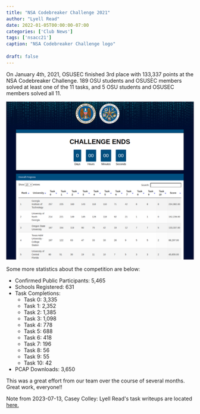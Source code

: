 ```yaml
---
title: "NSA Codebreaker Challenge 2021"
author: "Lyell Read"
date: 2022-01-05T00:00:00-07:00
categories: ['Club News']
tags: ['nsacc21']
caption: "NSA Codebreaker Challenge logo"

draft: false
---
```


On January 4th, 2021, OSUSEC finished 3rd place with 133,337 points at the NSA Codebreaker Challenge. 189 OSU students and OSUSEC members solved at least one of the 11 tasks, and 5 OSU students and OSUSEC members solved all 11. 

![Screenshot of the scoreboard, showing Oregon State University in 3rd place with 133,337 points.](/static/blog/nsa-codebreaker-challenge-2021-scoreboard.png)

Some more statistics about the competition are below:

- Confirmed Public Participants: 5,465
- Schools Registered: 631
- Task Completions:
    - Task 0: 3,335
    - Task 1: 2,352
    - Task 2: 1,385
    - Task 3: 1,098
    - Task 4: 778
    - Task 5: 688
    - Task 6: 418
    - Task 7: 196
    - Task 8: 56
    - Task 9: 55
    - Task 10: 42
- PCAP Downloads: 3,650

This was a great effort from our team over the course of several months. Great work, everyone!!

Note from 2023-07-13, Casey Colley: Lyell Read's task writeups are located [here.](https://github.com/lyellread/ctf-writeups/tree/master/2021-nsa-codebreaker)
